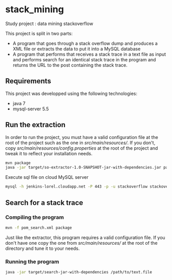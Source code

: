 stack_mining
============

Study project : data mining stackoverflow

This project is split in two parts:
 * A program that goes through a stack overflow dump and produces a XML file or extracts the data to put it into a MySQL database
 * A program that performs that receives a stack trace in a text file as input and performs search for an identical stack trace in the program and returns the URL to the post containing the stack trace.

## Requirements
This project was developped using the following technologies:
* java 7
* mysql-server 5.5

## Run the extraction
In order to run the project, you must have a valid configuration file at the root of the project such as the one in *src/main/resources/*.
If you don't, copy *src/main/resources/config.properties* at the root of the project and tweak it to reflect your installation needs.
```bash
mvn package
java -jar target/so-extractor-1.0-SNAPSHOT-jar-with-dependencies.jar path/to/Posts.xml
```


Execute sql file on cloud MySQL server
```bash
mysql -h jenkins-lorel.cloudapp.net -P 443 -p -u stackoverflow stackoverflow < file.sql
```

## Search for a stack trace
### Compiling the program
```bash
mvn -f pom_search.xml package
```

Just like the extractor, this program requires a valid configuration file.
If you don't have one copy the one from *src/main/resources/* at the root of the directory and tune it to your needs.

### Running the program
```bash
java -jar target/search-jar-with-dependencies /path/to/text.file
```
